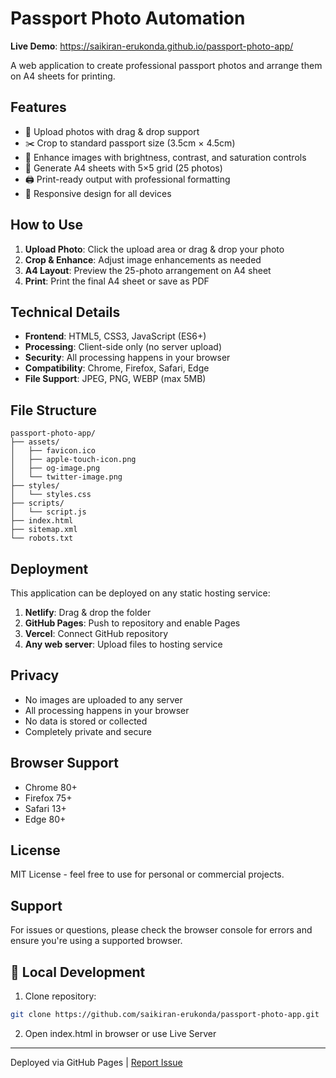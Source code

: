 
# **Passport Photo Automation**
**Live Demo**: https://saikiran-erukonda.github.io/passport-photo-app/

A web application to create professional passport photos and arrange them on A4 sheets for printing.

## Features

- 📸 Upload photos with drag & drop support
- ✂️ Crop to standard passport size (3.5cm × 4.5cm)
- 🎨 Enhance images with brightness, contrast, and saturation controls
- 📄 Generate A4 sheets with 5×5 grid (25 photos)
- 🖨️ Print-ready output with professional formatting
- 📱 Responsive design for all devices

## How to Use

1. **Upload Photo**: Click the upload area or drag & drop your photo
2. **Crop & Enhance**: Adjust image enhancements as needed
3. **A4 Layout**: Preview the 25-photo arrangement on A4 sheet
4. **Print**: Print the final A4 sheet or save as PDF

## Technical Details

- **Frontend**: HTML5, CSS3, JavaScript (ES6+)
- **Processing**: Client-side only (no server upload)
- **Security**: All processing happens in your browser
- **Compatibility**: Chrome, Firefox, Safari, Edge
- **File Support**: JPEG, PNG, WEBP (max 5MB)

## File Structure
```
passport-photo-app/
├── assets/
│   ├── favicon.ico
│   ├── apple-touch-icon.png
│   ├── og-image.png
│   └── twitter-image.png
├── styles/
│   └── styles.css
├── scripts/
│   └── script.js
├── index.html
├── sitemap.xml
└── robots.txt
```


## Deployment

This application can be deployed on any static hosting service:

1. **Netlify**: Drag & drop the folder
2. **GitHub Pages**: Push to repository and enable Pages
3. **Vercel**: Connect GitHub repository
4. **Any web server**: Upload files to hosting service

## Privacy

- No images are uploaded to any server
- All processing happens in your browser
- No data is stored or collected
- Completely private and secure

## Browser Support

- Chrome 80+
- Firefox 75+
- Safari 13+
- Edge 80+

## License

MIT License - feel free to use for personal or commercial projects.

## Support

For issues or questions, please check the browser console for errors and ensure you're using a supported browser.

## 🔧 Local Development
1. Clone repository:
```bash
git clone https://github.com/saikiran-erukonda/passport-photo-app.git
```
2. Open index.html in browser or use Live Server
-------------------------------------------------
Deployed via GitHub Pages | [Report Issue](https://github.com/saikiran-erukonda/passport-photo-app/issues)

